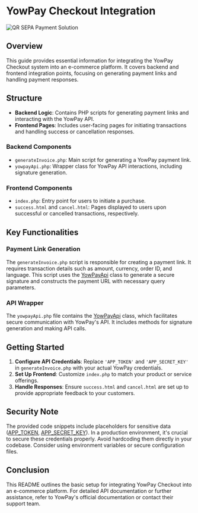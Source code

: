 # YowPay Checkout Integration

![QR SEPA Payment Solution](https://ibb.co/zVfr0XB)

## Overview

This guide provides essential information for integrating the YowPay Checkout system into an e-commerce platform. It covers backend and frontend integration points, focusing on generating payment links and handling payment responses.

## Structure

- **Backend Logic**: Contains PHP scripts for generating payment links and interacting with the YowPay API.
- **Frontend Pages**: Includes user-facing pages for initiating transactions and handling success or cancellation responses.

### Backend Components

- `generateInvoice.php`: Main script for generating a YowPay payment link.
- `yowpayApi.php`: Wrapper class for YowPay API interactions, including signature generation.

### Frontend Components

- `index.php`: Entry point for users to initiate a purchase.
- `success.html` and `cancel.html`: Pages displayed to users upon successful or cancelled transactions, respectively.

## Key Functionalities

### Payment Link Generation

The `generateInvoice.php` script is responsible for creating a payment link. It requires transaction details such as amount, currency, order ID, and language. This script uses the [YowPayApi](file:///c%3A/Users/Diego/Documents/yowpay/public_template/ecom_yowpay_checkout/generateInvoice.php#17%2C13-17%2C13) class to generate a secure signature and constructs the payment URL with necessary query parameters.

### API Wrapper

The `yowpayApi.php` file contains the [YowPayApi](file:///c%3A/Users/Diego/Documents/yowpay/public_template/ecom_yowpay_checkout/generateInvoice.php#17%2C13-17%2C13) class, which facilitates secure communication with YowPay's API. It includes methods for signature generation and making API calls.

## Getting Started

1. **Configure API Credentials**: Replace `'APP_TOKEN'` and `'APP_SECRET_KEY'` in `generateInvoice.php` with your actual YowPay credentials.
2. **Set Up Frontend**: Customize `index.php` to match your product or service offerings.
3. **Handle Responses**: Ensure `success.html` and `cancel.html` are set up to provide appropriate feedback to your customers.

## Security Note

The provided code snippets include placeholders for sensitive data ([APP_TOKEN](file:///c%3A/Users/Diego/Documents/yowpay/public_template/ecom_yowpay_checkout/generateInvoice.php#5%2C15-5%2C15), [APP_SECRET_KEY](file:///c%3A/Users/Diego/Documents/yowpay/public_template/ecom_yowpay_checkout/generateInvoice.php#6%2C16-6%2C16)). In a production environment, it's crucial to secure these credentials properly. Avoid hardcoding them directly in your codebase. Consider using environment variables or secure configuration files.

## Conclusion

This README outlines the basic setup for integrating YowPay Checkout into an e-commerce platform. For detailed API documentation or further assistance, refer to YowPay's official documentation or contact their support team.
